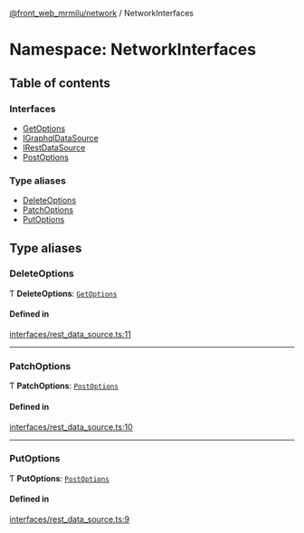 [@front_web_mrmilu/network](../Network.md) / NetworkInterfaces

# Namespace: NetworkInterfaces

## Table of contents

### Interfaces

- [GetOptions](../interfaces/NetworkInterfaces.GetOptions.md)
- [IGraphqlDataSource](../interfaces/NetworkInterfaces.IGraphqlDataSource.md)
- [IRestDataSource](../interfaces/NetworkInterfaces.IRestDataSource.md)
- [PostOptions](../interfaces/NetworkInterfaces.PostOptions.md)

### Type aliases

- [DeleteOptions](NetworkInterfaces.md#deleteoptions)
- [PatchOptions](NetworkInterfaces.md#patchoptions)
- [PutOptions](NetworkInterfaces.md#putoptions)

## Type aliases

### DeleteOptions

Ƭ **DeleteOptions**: [`GetOptions`](../interfaces/NetworkInterfaces.GetOptions.md)

#### Defined in

[interfaces/rest_data_source.ts:11](https://github.com/mrmilu/front_web_mrmilu/blob/a26d51a/packages/network/src/interfaces/rest_data_source.ts#L11)

---

### PatchOptions

Ƭ **PatchOptions**: [`PostOptions`](../interfaces/NetworkInterfaces.PostOptions.md)

#### Defined in

[interfaces/rest_data_source.ts:10](https://github.com/mrmilu/front_web_mrmilu/blob/a26d51a/packages/network/src/interfaces/rest_data_source.ts#L10)

---

### PutOptions

Ƭ **PutOptions**: [`PostOptions`](../interfaces/NetworkInterfaces.PostOptions.md)

#### Defined in

[interfaces/rest_data_source.ts:9](https://github.com/mrmilu/front_web_mrmilu/blob/a26d51a/packages/network/src/interfaces/rest_data_source.ts#L9)
